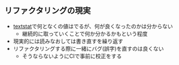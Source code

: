 ## リファクタリングの現実

-   [textstat](https://github.com/azu/textstat "textstat")で何となくの値はでるが、何が良くなったのかは分からない
    -   継続的に取っていくことで何か分かるかもという程度
-   現実的には読みなおしては書き直すを繰り返す
-   リファクタリングする際に一緒にバグ(誤字)を直すのは良くない
    -   そうならないようにCIで事前に校正をする
